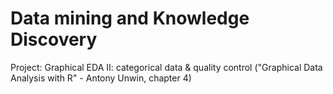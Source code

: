 # Data mining and Knowledge Discovery

Project: Graphical EDA II: categorical data & quality control ("Graphical Data Analysis with R" - Antony Unwin, chapter 4)
